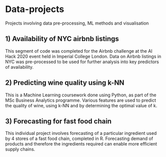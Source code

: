 # Data-projects
Projects involving data pre-processing, ML methods and visualisation

## 1) Availability of NYC airbnb listings
This segment of code was completed for the Airbnb challenge at the AI Hack 2020 event held in Imperial College London.
Data on Airbnb listings in NYC was pre-processed to be used for further analysis into key predictors of availability.

## 2) Predicting wine quality using k-NN
This is a Machine Learning coursework done using Python, as part of the MSc Business Analytics programme.
Various features are used to predict the quality of wine, using k-NN and by determining the optimal value of k.

## 3) Forecasting for fast food chain
This individual project involves forecasting of a particular ingredient used by 4 stores of a fast food chain, completed in R.
Forecasting demand of products and therefore the ingredients required can enable more efficient supply chains. 
